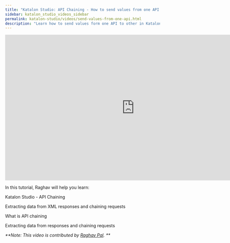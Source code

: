 ```yaml
---
title: "Katalon Studio: API Chaining - How to send values from one API to other"
sidebar: katalon_studio_videos_sidebar
permalink: katalon-studio/videos/send-values-from-one-api.html
description: "Learn how to send values form one API to other in Katalon Studio."
---
```

<iframe width="840" height="473" src="https://www.youtube.com/embed/jXbg5OE1uyE" frameborder="0" allow="autoplay; encrypted-media" allowfullscreen="">&nbsp;</iframe>

In this tutorial, Raghav will help you learn:

Katalon Studio - API Chaining 

Extracting data from XML responses and chaining requests

What is API chaining

Extracting data from responses and chaining requests

_**Note: This video is contributed by [Raghav Pal](https://www.youtube.com/channel/UCTt7pyY-o0eltq14glaG5dg). **_

